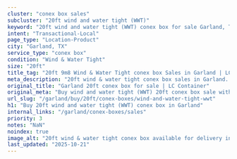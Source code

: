 ```yaml
---
cluster: "conex box sales"
subcluster: "20ft wind and water tight (WWT)"
keyword: "20ft wind and water tight (WWT) conex box for sale Garland, TX"
intent: "Transactional-Local"
page_type: "Location-Product"
city: "Garland, TX"
service_type: "conex box"
condition: "Wind & Water Tight"
size: "20ft"
title_tag: "20ft 9m8 Wind & Water Tight conex box Sales in Garland | LC Container"
meta_description: "20ft wind & water tight conex box sales in Garland. Fast delivery, competitive pricing. Serving conex boxes area. Quote ID: J7M. Call (214) 524-4168 for your free quote today."
original_title: "Garland 20ft conex box for sale | LC Container"
original_meta: "Buy wind and water tight (WWT) 20ft conex box sale with local delivery in Garland, TX. LC Container — local Since 2003. Request a fast quote today."
url_slug: "/garland/buy/20ft/conex-boxes/wind-and-water-tight-wwt"
h1: "Buy 20ft wind and water tight (WWT) conex box in Garland"
internal_links: "/garland/conex-boxes/sales"
priority: 3
notes: "NaN"
noindex: true
image_alt: "20ft wind & water tight conex box available for delivery in Garland"
last_updated: "2025-10-21"
---
```


<!-- TODO: Add unique city/inventory copy, images, and internal links here. -->
